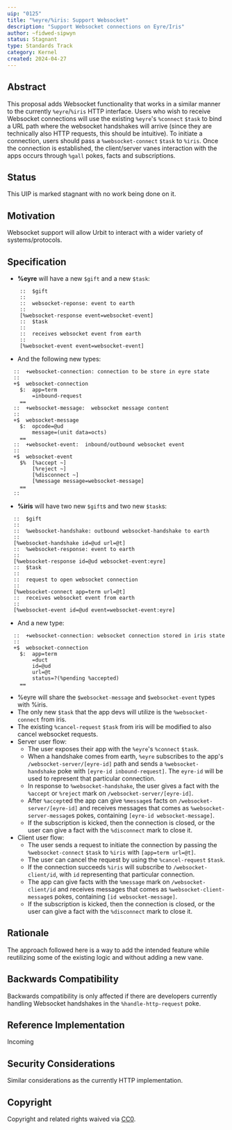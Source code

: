 ```yaml
---
uip: "0125"
title: "%eyre/%iris: Support Websocket"
description: "Support Websocket connections on Eyre/Iris"
author: ~fidwed-sipwyn
status: Stagnant
type: Standards Track
category: Kernel
created: 2024-04-27
---
```


## Abstract

This proposal adds Websocket functionality that works in a similar manner to the currently `%eyre`/`%iris` HTTP interface. Users who wish to receive Websocket connections will use the existing `%eyre`'s `%connect` `$task` to bind a URL path where the websocket handshakes will arrive (since they are technically also HTTP requests, this should be intuitive). To initiate a connection, users should pass a `%websocket-connect` `$task` to `%iris`. Once the connection is established, the client/server vanes interaction with the apps occurs through `%gall` pokes, facts and subscriptions.

## Status
This UIP is marked stagnant with no work being done on it.

## Motivation

Websocket support will allow Urbit to interact with a wider variety of systems/protocols.

## Specification
- **%eyre** will have a new `$gift` and a new `$task`:
```hoon
    ::  $gift
    ::
    ::  websocket-reponse: event to earth
    ::
    [%websocket-response event=websocket-event]
    ::  $task
    ::
    ::  receives websocket event from earth
    ::
    [%websocket-event event=websocket-event]
```
- And the following new types:
```hoon
  ::  +websocket-connection: connection to be store in eyre state 
  ::
  +$  websocket-connection
    $:  app=term
        =inbound-request
    ==
  ::  +websocket-message:  websocket message content
  ::
  +$  websocket-message
    $:  opcode=@ud
        message=(unit data=octs)
    ==
  ::  +websocket-event:  inbound/outbound websocket event
  ::
  +$  websocket-event
    $%  [%accept ~]
        [%reject ~]
        [%disconnect ~]
        [%message message=websocket-message]
    ==
  ::
```
- **%iris** will have two new `$gift`s and two new `$task`s:
```hoon
  ::  $gift
  ::
  ::  %websocket-handshake: outbound websocket-handshake to earth
  ::
  [%websocket-handshake id=@ud url=@t]
  ::  %websocket-response: event to earth
  ::
  [%websocket-response id=@ud websocket-event:eyre]
  ::  $task
  ::
  ::  request to open websocket connection
  :: 
  [%websocket-connect app=term url=@t]
  ::  receives websocket event from earth
  ::
  [%websocket-event id=@ud event=websocket-event:eyre]
```
- And a new type:
```hoon
  ::  +websocket-connection: websocket connection stored in iris state
  ::
  +$  websocket-connection
    $:  app=term
        =duct
        id=@ud
        url=@t
        status=?(%pending %accepted)
    ==
```
- %eyre will share the `$websocket-message` and `$websocket-event` types with %iris.
- The only new `$task` that the app devs will utilize is the `%websocket-connect` from iris.
- The existing `%cancel-request` `$task` from iris will be modified to also cancel websocket requests.
- Server user flow: 
  - The user exposes their app with the `%eyre`'s `%connect` `$task`.
  - When a handshake comes from earth, `%eyre` subscribes to the app's `/websocket-server/[eyre-id]` path and sends a `%websocket-handshake` poke with `[eyre-id inbound-request]`. The `eyre-id` will be used to represent that particular connection.
  - In response to `%websocket-handshake`, the user gives a fact with the `%accept` or `%reject` mark on `/websocket-server/[eyre-id]`.
  - After `%accept`ed the app can give `%message`s facts on `/websocket-server/[eyre-id]` and receives messages that comes as `%websocket-server-message`s pokes, containing `[eyre-id websocket-message]`.
  - If the subscription is kicked, then the connection is closed, or the user can give a fact with the `%disconnect` mark to close it.
- Client user flow:
   - The user sends a request to initiate the connection by passing the `%websocket-connect` `$task` to `%iris` with `[app=term url=@t]`.
   - The user can cancel the request by using the `%cancel-request` `$task`.
   - If the connection succeeds `%iris` will subscribe to `/websocket-client/id`, with `id` representing that particular connection.
   - The app can give facts with the `%message` mark on `/websocket-client/id` and receives messages that comes as `%websocket-client-message`s pokes, containing `[id websocket-message]`.
   - If the subscription is kicked, then the connection is closed, or the user can  give a fact with the `%disconnect` mark to close it.

## Rationale

The approach followed here is a way to add the intended feature while reutilizing some of the existing logic and without adding a new vane.

## Backwards Compatibility

Backwards compatibility is only affected if there are developers currently handling Websocket handshakes in the `%handle-http-request` poke.

## Reference Implementation

Incoming

## Security Considerations

Similar considerations as the currently HTTP implementation.

## Copyright

Copyright and related rights waived via [CC0](../LICENSE.md).
